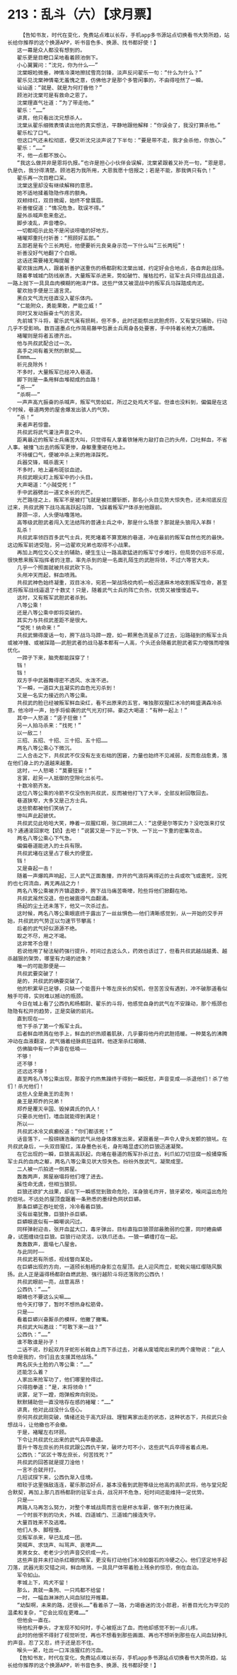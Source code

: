 # 213：乱斗（六）【求月票】
        【告知书友，时代在变化，免费站点难以长存，手机app多书源站点切换看书大势所趋，站长给你推荐的这个换源APP，听书音色多、换源、找书都好使！】
       这一幕是众人都没有想到的。
       翟乐更是目瞪口呆地看着顾池倒下。
       小心翼翼问：“沈兄，你为什么——”
       沈棠眼睑微垂，神情冷漠地擦拭雪亮剑锋，淡声反问翟乐一句：“什么为什么？”
       翟乐见沈棠神情毫无羞愧之意，仿佛他才是那个多管闲事的，不由得哑然了一瞬。
       讪讪道：“就是、就是为何打昏他？”
       顾池对沈棠可是有救命之恩了。
       沈棠理直气壮道：“为了带走他。”
       翟乐：“……”
       讲真，他只看出沈兄想杀人。
       沈棠从翟乐细微表情读出他的真实想法，平静地跟他解释：“你误会了，我没打算杀他。”
       翟乐松了口气。
       但这口气还未松彻底，便又听沈兄淡声说了下半句：“要是带不走，我才会杀他，你放心。”
       翟乐：“……”
       不，他一点都不放心。
       “我这么做并非是恩将仇报。”也许是担心小伙伴会误解，沈棠紧跟着又补充一句，“恩是恩，仇是仇，我分得清楚。顾池若为我所用，大恩我愿十倍报之；若是不能，那我俩只有仇！”
       翟乐再一次目瞪口呆。
       沈棠这里却没有继续解释的意思。
       她不适地揉着隐隐作疼的额角。
       双颊绯红，双目微阖，始终不曾展眉。
       祈善催促道：“情况危急，耽误不得。”
       屋外杀喊声愈来愈近。
       脚步凌乱，声音嘈杂。
       一切都昭示此处不是闲谈唠嗑的好地方。
       褚曜郑重托付祈善：“照顾好五郎。”
       五郎若是有个三长两短，他便要祈元良亲身示范一下什么叫“三长两短”！
       祈善没好气地翻了个白眼。
       这话还需要褚无晦提醒？
       翟欢拨出两人，跟着祈善护送重伤的杨都尉和沈棠出城，约定好会合地点，各自奔赴战场。
       随着孝城城门防线崩溃，大量叛军杀进来，势如破竹、摧枯拉朽，驻军士兵只得且战且退，一路上抛下一具具血肉模糊的袍泽尸体。这些尸体又被混战中的叛军兵马踩踏成肉泥。
       翟欢抬手便是三道言灵。
       黑白文气流光径直没入翟乐体内。
       “仁能附众，勇能果敢，严能立威！”
       同时又发动振奋士气的言灵。
       先前城下斗将，翟乐武气虽有损耗，但不多，此时还能祭出武胆虎符，又有堂兄辅助，行动几乎不受影响。数百道墨点化作简易藤甲包裹士兵周身各处要害，手中持着长枪大刀盾牌。
       褚曜则是将者五德齐出。
       他与共叔武配合过一次。
       高手之间有着天然的默契……
       Emmm……
       祈元良除外！
       不多时，大量叛军已经冲入巷道。
       脚下则是一条用鲜血堆砌成的血路！
       “杀——”
       “杀啊——”
       一声声高亢振奋的杀喊声，叛军气势如虹，所过之处鸡犬不留。但谁也没料到，偏偏是在这个时候，巷道两旁的屋舍爆发出骇人的气势。
       “杀！”
       来者声若惊雷。
       共叔武将武气灌注声音之中。
       距离最近的叛军士兵痛苦大叫，只觉得有人拿着铁锤用力敲打自己的头颅，口吐鲜血，不省人事。被撞飞出去的叛军更惨，身躯重重砸在地上。
       不待缓口气，便被冲杀上来的袍泽踩死。
       兵器交锋，喊杀震天！
       不多时，地上遍布斑驳血迹。
       共叔武眼尖盯上叛军中的小头目。
       大声喝道：“小贼受死！”
       手中武器劈出一道丈余长的光芒。
       光芒路径之上，叛军不是被打飞就是被拦腰斩断，那名小头目见势大惊失色，还未彻底反应过来，共叔武胯下战马高高跃起马蹄，飞踩着叛军尸体杀到他跟前。
       脖颈一凉，人头便咕噜落地。
       高等级武胆武者闯入无法结阵的普通士兵之中，那是什么场景？那就是头狼闯入羊群！
       乱杀！
       共叔武率领四百多武气士兵，死死堵着不算宽敞的巷道，冲在最前的叛军自然也死的最快。这边叛军前进受阻，另一边翟欢兄弟也取得不小战果。
       再加上两位文心文士的辅助，硬生生让一路高歌猛进的叛军寸步难行，但局势仍旧不乐观，很快惹来叛军指挥者的注意。率先杀到的是一名面孔陌生的武胆将领，不过六等官大夫。
       几乎一个照面就被共叔武砍下马。
       头颅冲天而起，鲜血喷溅。
       共叔武神色始终凝重，双目冰冷，宛若一架战场绞肉机一般迅速麻木地收割叛军性命，甚至还将叛军战线逼退了十数丈！只是，随着武气士兵的阵亡负伤，优势又被慢慢追平。
       这时，又有叛军武胆武者杀到。
       八等公乘！
       还是八等公乘中即将突破的。
       其实力与共叔武差距不是很大。
       “受死！纳命来！”
       共叔武懒得废话一句，胯下战马马蹄一蹬，如一颗黑色流星杀了过去，沿路碰到的叛军士兵或被冲撞、或被踩踏——武胆武者的战马基本都有一人高，个头还会随着武胆武者实力增强而增强优化。
       一蹄子下来，脑壳都能踩穿了！
       铛！
       铛！
       双方手中武器舞得密不透风、水泼不进。
       下一瞬，一道巨大且凝实的血色光刃杀到！
       又是一名实力接近的八等公乘。
       共叔武的脸已经被叛军鲜血染红，看不出原来的五官，唯独那双猩红冰冷的眸盛满森冷杀意。他冷哼一声，抬手将偷袭的武气光刃打碎。豪迈大喝道：“有种一起上！”
       其中一人怒道：“竖子狂傲！”
       另一人拍马杀来：“找死！”
       以一敌二！
       三招、五招、十招、三十招、五十招……
       两名八等公乘心下微沉。
       二人合击之下，共叔武不仅没有左支右绌的困窘，力量也始终不见减弱，反而愈战愈勇，落在他们身上的力道越来越重。
       这时，一人怒喝：“莫要狂妄！”
       言罢，趁另一人抵御的空隙化出长弓。
       十数冷箭齐发。
       这位八等公乘的冷箭不仅没伤到共叔武，反而被他打飞了大半，全部反射回敬回去。
       巷道狭窄，大多又是己方士兵。
       这些箭都被他们笑纳了。
       惨叫声此起彼伏。
       共叔武见此哈哈大笑，睁着一双腥红眼，张口挑衅二人：“这便是尔等实力？没吃饭来打仗吗？通通滚回家吃【奶】去吧！”说罢又是一下比一下快、一下比一下重的密集攻击。
       两名八等公乘心下气急。
       偏偏巷道能进入的士兵有限。
       共叔武堵在这里占了极大的便宜。
       铛！
       又是奋起一击！
       随着一声爆鸣声响起，三人武气正面轰撞，炸开的气浪将离得近的士兵或吹飞或震死，没死的也七窍流血，再无再战之力！
       两名八等公乘被齐齐镇退数步，胯下战马痛苦嘶嚎，险些将他们掀翻在地。
       共叔武虽然没退，但也被震得气血翻涌。
       扬起的尘土还未落下，他又一次杀过去。
       这时候，两名八等公乘眼底终于露出了一丝丝惧色——他们清晰感觉到，从一开始的交手开始，共叔武的气势正以匀速节节攀高！
       后者的武气好似源源不绝。
       取之不尽，用之不竭。
       这非常不合理！
       若说他用了秘法秘药强行提升，时间过去这么久，药效也该过了，但看共叔武越战越勇、越杀越狠的架势，哪里有力竭的迹象？
       唯一的可能那便是——
       共叔武要突破了！
       是的，共叔武的确要突破了。
       他的积累早已足够，只缺一个能晋升十等左庶长的契机，但苦苦没有遇到，冲不破那道看似触手可得，实则难以撼动的瓶颈。
       今日在城上看了公西仇和杨都尉、翟乐的斗将，他感觉自身的武气在不安躁动，那个瓶颈也隐隐有松开的趋势，正是突破的前兆。
       直到现在——
       他下手杀了第一个叛军士兵。
       后者鲜血喷溅在他手上，鲜血的炽热顺着肌肤，几乎要将他丹府武胆捂暖。一种莫名的沸腾冲动在血液翻滚，武气循着经脉疯狂运转。他逐渐杀红眼睛、
       仿佛脑中有一个声音在低喃——
       不够！
       还不够！
       还远远不够！
       直至两名八等公乘出现，那股子灼热焦躁终于得到一瞬抚慰，声音变成——杀退他们！杀了他们！杀光他们！
       这些人全是彘王的走狗！
       彘王是郑乔的兄弟！
       郑乔是覆灭辛国、毁掉龚氏的仇人！
       只要杀光他们，嗜血就能得到满足！
       所以——
       共叔武冰冷又疯癫般道：“你们都该死！”
       话音落下，一股磅礴浩瀚的武气从他身体爆发出来，紧跟着是一声令人骨头发颤的狼吼。在共叔武身后，一头双目猩红，浑身墨色长毛，身形略显虚幻的巨狼迅速凝聚。
       在它出现的一瞬，巨狼高高跃起，向堵在巷道的叛军扑杀过去，利爪如刀切豆腐一般捅穿叛军士兵的血肉之躯，两名八等公乘见状大惊失色。纷纷外放武气，凝聚成罡。
       二人被一爪拍进一侧房屋。
       轰轰两声，房屋崩塌将他们埋了进去。
       虽性命无虞，但相当狼狈。
       巨狼还欲扩大战果，却在下一瞬感觉到致命危险，浑身狼毛炸开，狼牙紧咬，喉间溢出危险的低吼。不远处的屋顶盘踞着一条熟悉的墨绿色网状巨蟒。
       那条巨蟒正吞吐蛇信，冷冷看着巨狼。
       没有丝毫犹豫，巨狼扑杀巨蟒。
       巨蟒眼底似有一瞬嘲讽闪过。
       同样弹射迎击，张开血盆大口，毒牙弹出，目标直指巨狼颈部最脆弱的位置，同时蜷曲蟒身，试图缠绕住巨狼。巨狼行动灵活，以铁爪还击。一狼一蟒缠打在一起。
       轰轰数声，震塌七八屋舍。
       与此同时——
       共叔武若有所感，视线瞥向某处。
       在巨蟒出现的方向，一道颀长魁梧的身影立在屋顶。此人迎风而立，蛇戟尖端红缨随风飘扬。此人正是逼得杨都尉自燃武胆、强行越阶斗将还落败的公西仇！
       共叔武眼前一亮，战意高昂！
       公西仇：“……”
       眼睛也不要这么尖嘛……
       他今天打够了，暂时不想热身松筋骨。
       只是——
       看着巨蟒兴奋厮杀的模样，他撇了撇嘴。
       共叔武大叫邀战：“可敢下来一战？”
       公西仇：“……”
       谁不敢谁是孙子！
       二话不说，抄起双月牙蛇形长戟自上而下杀过去，对着从废墟爬出来的两个废物说：“此人性命是我的，你们且去支援其他战场。”
       两名灰头土脸的八等公乘：“……”
       还能怎么着？
       人家出来抢军功了，他们哪里抢得过。
       只得抱拳道：“是，末将领命！”
       说罢，足下一蹬，炮弹般奔向别处。
       默默辅助但一直没啥存在感的褚曜：“……”
       讲真，他对此战没什么信心。
       奈何共叔武刚突破，情绪还处于高亢好战、理智离家出走的状态，这种状态下，共叔武只会想战斗，让他撤也不会撤。
       于是，褚曜左右环顾。
       下令让共叔武化出来的武气兵卒撤退。
       晋升十等左庶长的共叔武跟公西仇干架，破坏力可不小，这些武气兵卒得省着点用。
       公西仇：“区区十等左庶长，何苦找死？”
       共叔武的回答就是提刀淦他！
       一言不合就开打。
       几招试探下来，公西仇渐入佳境。
       相较于这里强敌连连，翟乐那边好点，基本没看到武胆等级比他高的高阶武将，他与堂兄配合默契，再加上那几百杨都尉的驻军士兵，战况并不危急，短时间还能维持一定优势。
       只是——
       两路人马再怎么努力，对整个孝城战局而言也是杯水车薪，做不到力挽狂澜。
       一个时辰不到的功夫，外城、四道城门、三道城门接连失守。
       大量百姓来不及逃难。
       他们人多、脚程慢。
       见叛军杀来，早已乱成一团。
       哭喊声、求饶声、叫骂声、哀嚎声……
       男男女女、老老少少的声音交织成一片。
       这些声音并未打动杀红眼的叛军，更没有打动他们冰冷如磐石的冷硬之心。他们坚定地手起刀落，武器光影交错之间，鲜血喷溅，一具具尸体带着脸上残余的惊恐，倒在血泊。
       军令如山。
       孝城上下，鸡犬不留！
       那么，真就一条狗、一只鸡都不给留！
       一时，一幅血淋淋的人间血狱拉开帷幕。
       “幼梨啊，未来的路，还很长……”看着杀了一路，力竭昏迷的沈小郎君，祈善目光化为罕见的温柔和复杂，“它会比现在更难……”
       但他会一直在。
       待他松开拳头，才发现不知何时，手心被抠出了血，而他却感觉不到一点儿疼。
       此时的他恨不得封了视觉听觉，再也不想看到那些画面、再也不想听到那些在人间血狱挣扎的声音。忍了又忍，终于还是忍不住。
       喉头一紧，吐出一口浑浊猩红的污血。
       【告知书友，时代在变化，免费站点难以长存，手机app多书源站点切换看书大势所趋，站长给你推荐的这个换源APP，听书音色多、换源、找书都好使！】